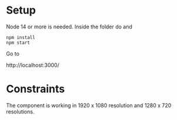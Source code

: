 # Setup

Node 14 or more is needed.
Inside the folder do and

```
npm install
npm start
```

Go to

http://localhost:3000/

# Constraints

The component is working in 1920 x 1080 resolution and 1280 x 720 resolutions.
